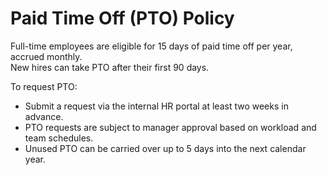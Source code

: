 # Paid Time Off (PTO) Policy

Full-time employees are eligible for 15 days of paid time off per year, accrued monthly.  
New hires can take PTO after their first 90 days.  

To request PTO:
- Submit a request via the internal HR portal at least two weeks in advance.
- PTO requests are subject to manager approval based on workload and team schedules.
- Unused PTO can be carried over up to 5 days into the next calendar year.
